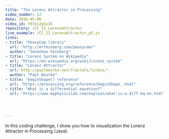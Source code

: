 ```yaml
---
title: "The Lorenz Attractor in Processing"
video_number: 12
date: 2016-05-06
video_id: f0lkz2gSsIk
repository: /CC_12_LorenzAttractor
live_example: /CC_12_LorenzAttractor_p5.js
links:
- title: "PeasyCam library"  
  url: "http://mrfeinberg.com/peasycam/"
  author: "Jonathan Feinberg"
- title: "Lorenz System on Wikipedia"  
  url: "https://en.wikipedia.org/wiki/Lorenz_system"
- title: "Lorenz Attractor"  
  url: http://paulbourke.net/fractals/lorenz/"
  author: "Paul Bourke"
- title: "beginShape() reference"  
  url: "https://processing.org/reference/beginShape_.html"
- title: "What is a differential equation?"  
  url: "https://www.myphysicslab.com/explain/what-is-a-diff-eq-en.html"
  


  
---
```


In this coding challenge, I show you how to visualization the Lorenz Attractor in Processing (Java).

